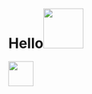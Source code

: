 # Hello<image src="https://1.bp.blogspot.com/-AMUvIPLsLeE/X6VRu78o70I/AAAAAAAADh4/I-b8wqdz1mwoLxjk2KxR-cV0AlHKb5YsACLcBGAsYHQ/s446/thumbs-up-emoji-gif.gif" width="80" height="80">

<image src="https://media4.giphy.com/media/ln7z2eWriiQAllfVcn/source.gif" width="50" height="50">
